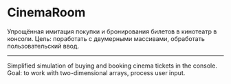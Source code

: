 # CinemaRoom

Упрощённая имитация покупки и бронирования билетов в кинотеатр в консоли. Цель: поработать с двумерными массивами, обработать пользовательский ввод.

--------------------------------------------

Simplified simulation of buying and booking cinema tickets in the console. Goal: to work with two-dimensional arrays, process user input.
